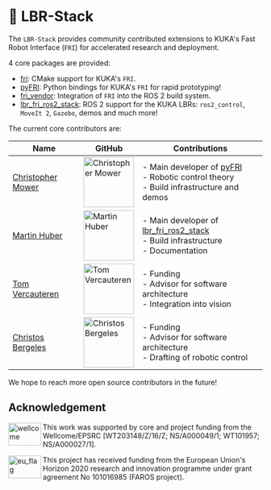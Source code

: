 # 🚀 LBR-Stack
The `LBR-Stack` provides community contributed extensions to KUKA's Fast Robot Interface (`FRI`) for accelerated research and deployment.

4 core packages are provided:

- [fri](https://github.com/lbr-stack/fri): CMake support for KUKA's `FRI`.
- [pyFRI](https://github.com/lbr-stack/pyFRI): Python bindings for KUKA's `FRI` for rapid prototyping!
- [fri_vendor](https://github.com/lbr-stack/fri_vendor): Integration of `FRI` into the ROS 2 build system.
- [lbr_fri_ros2_stack](https://github.com/lbr-stack/lbr_fri_ros2_stack): ROS 2 support for the KUKA LBRs: `ros2_control`, `MoveIt 2`, `Gazebo`, demos and much more!

The current core contributors are:

| Name | GitHub | Contributions |
| ---- | ------ | ------------- |
| [Christopher Mower](https://www.linkedin.com/in/christopher-mower-2044275a/) | <a href="https://github.com/cmower"><img src="https://avatars.githubusercontent.com/u/8171456?v=4" width="100px;" alt="Christopher Mower"/> | - Main developer of [pyFRI](https://github.com/lbr-stack/pyFRI) </br> - Robotic control theory </br> - Build infrastructure and demos |
| [Martin Huber](https://www.linkedin.com/in/mhubii/) | <a href="https://github.com/mhubii"><img src="https://avatars.githubusercontent.com/u/26366414?v=4" width="100px;" alt="Martin Huber"/> | - Main developer of [lbr_fri_ros2_stack](https://github.com/lbr-stack/lbr_fri_ros2_stack) </br> - Build infrastructure </br> - Documentation |
| [Tom Vercauteren](https://www.linkedin.com/in/tomvercauteren/) | <a href="https://github.com/tvercaut"><img src="https://avatars.githubusercontent.com/u/1614505?v=4" width="100px;" alt="Tom Vercauteren"/> | - Funding  </br> - Advisor for software architecture </br> - Integration into vision  |
| [Christos Bergeles](https://www.linkedin.com/in/christosbergeles/) | <a href="https://github.com/cbergeles"><img src="https://avatars.githubusercontent.com/u/1964044?v=4" width="100px;" alt="Christos Bergeles"/> | - Funding </br> - Advisor for software architecture </br> - Drafting of robotic control |

We hope to reach more open source contributors in the future!

## Acknowledgement
<img src="https://medicalengineering.org.uk/wp-content/themes/aalto-child/_assets/images/medicalengineering-logo.svg" alt="wellcome" height="45" width="65" align="left">

This work was supported by core and project funding from the Wellcome/EPSRC [WT203148/Z/16/Z; NS/A000049/1; WT101957; NS/A000027/1]. 

<img src="https://upload.wikimedia.org/wikipedia/commons/thumb/b/b7/Flag_of_Europe.svg/1920px-Flag_of_Europe.svg.png" alt="eu_flag" height="45" width="65" align="left" >

This project has received funding from the European Union's Horizon 2020 research and innovation programme under grant agreement No 101016985 (FAROS project).
